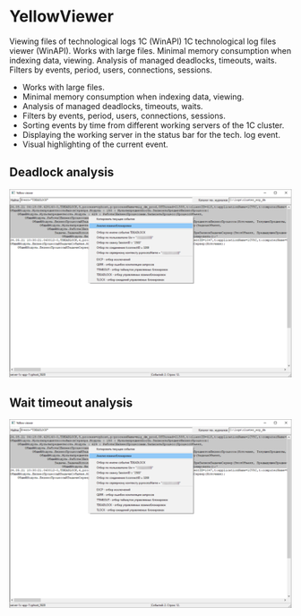 # YellowViewer
Viewing files of technological logs 1C (WinAPI)
1C technological log files viewer (WinAPI). Works with large files. Minimal memory consumption when indexing data, viewing. Analysis of managed deadlocks, timeouts, waits. Filters by events, period, users, connections, sessions.
  - Works with large files.
  - Minimal memory consumption when indexing data, viewing.
  - Analysis of managed deadlocks, timeouts, waits.
  - Filters by events, period, users, connections, sessions.
  - Sorting events by time from different working servers of the 1C cluster.
  - Displaying the working server in the status bar for the tech. log event.
  - Visual highlighting of the current event.

## Deadlock analysis
![Deadlock analysis](screenshots/001.png)

## Wait timeout analysis
![Wait timeout analysis](screenshots/001.png)
